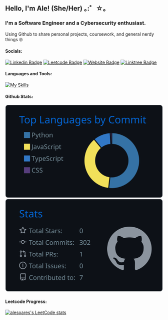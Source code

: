 ## Hello, I'm Ale! (She/Her) ｡:゜☆｡
### I'm a Software Engineer and a Cybersecurity enthusiast.

Using Github to share personal projects, coursework, and general nerdy things 🤓

#### Socials:

[![Linkedin Badge](https://img.shields.io/badge/LinkedIn-0077B5?style=for-the-badge&logo=linkedin&logoColor=white
)](https://www.linkedin.com/in/ale-soares/)
[![Leetcode Badge](https://img.shields.io/badge/-LeetCode-FFA116?style=for-the-badge&logo=LeetCode&logoColor=black
)](https://leetcode.com/ale-soares/)
[![Website Badge](https://img.shields.io/badge/website-619CFE?style=for-the-badge&logo=About.me&logoColor=white
)](https://www.alesoares.com/)
[![Linktree Badge](https://img.shields.io/badge/linktree-39E09B?style=for-the-badge&logo=linktree&logoColor=white
)](https://linktr.ee/ale_soares_dev)

#### Languages and Tools:

[![My Skills](https://skillicons.dev/icons?i=js,html,css,styledcomponents,react,vue,redux,ts,cs,dotnet,jest,nodejs,github)](https://skillicons.dev)

#### Github Stats:

![](https://raw.githubusercontent.com/ale-soares/ale-soares/master/profile-summary-card-output/github_dark/2-most-commit-language.svg)
![](https://raw.githubusercontent.com/ale-soares/ale-soares/master/profile-summary-card-output/github_dark/3-stats.svg)

#### Leetcode Progress:

[![alesoares's LeetCode stats](https://leetcode-stats-six.vercel.app/?username=ale-soares&theme=dark)](https://github.com/ale-soares/leetcode-stats)
